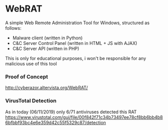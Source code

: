 # WebRAT
A simple Web Remote Administration Tool for Windows, structured as follows:
- Malware client (written in Python)
- C&C Server Control Panel (written in HTML + JS with AJAX)
- C&C Server API (written in PHP)

This is only for educational purposes, i won't be responsible for any malicious use of this tool

### Proof of Concept
http://cyberazor.altervista.org/WebRAT/

### VirusTotal Detection
As in today (06/11/2019) only 6/71 antiviruses detected this RAT
https://www.virustotal.com/gui/file/00f842f71c34b73497ee78cf8bb6bb4b86bfbbf93bc4e6e359d42c55f5329c87/detection
